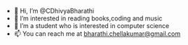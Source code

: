 - 👋 Hi, I’m @CDhivyaBharathi
- 👀 I’m interested in reading books,coding and music
- 🌱 I’m a student who is interested in computer science
- 📫 You can reach me at bharathi.chellakumar@gmail.com

<!---
CDhivyaBharathi/CDhivyaBharathi is a ✨ special ✨ repository because its `README.md` (this file) appears on your GitHub profile.
You can click the Preview link to take a look at your changes.
--->
